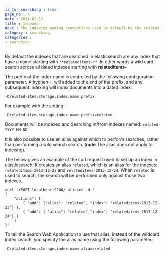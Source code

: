 ```yaml
---
is_for_searching : true
page_no : 4
date : 2014-02-12
title : Indexes
desc : The indexing naming conventions used by default by the related items searching web application; and how it can be configured.
category : searching
categories : 
- searching
---
```


By default the indexes that are searched in elasticsearch are any index that have a name starting with `**relateditems-**`.  In other words a wild card search across all dated indexes starting with **relateditems-**

The prefix of the index name is controlled by the following configuration parameter.  A hyphen `-`, will added to the end of the prefix, and any subsequent indexing will index documents into a dated index:

    -Drelated-item.storage.index.name.prefix

For example with the setting:

    -Drelated-item.storage.index.name.prefix=related

Documents will be indexed and Searching in/from indexes named: `related-YYYY-MM-DD`.

It is also possible to use an alias against which to perform searches, rather than performing a wild search search. (**note** The alias does not apply to indexing).

The below gives an example of the curl request used to set up an index in elasticsearch.  It creates an alias `related`, which is an alias for the indexes: `relateditems-2013-12-23` and `relateditems-2013-12-24`.  When `related` is used to search, the search will be performed only against those two indexes.

    curl -XPOST localhost:9200/_aliases -d '
    {
        "actions": [
            { "add": {"alias": "related", "index": "relateditems-2013-12-23"} },
            { "add": { "alias": "related","index": "relateditems-2013-12-24"} }
        ]
    }'

To tell the Search Web Application to use that alias, instead of the wildcard index search, you specify the alias name using the following parameter:

    -Drelated-item.storage.index.name.alias=related